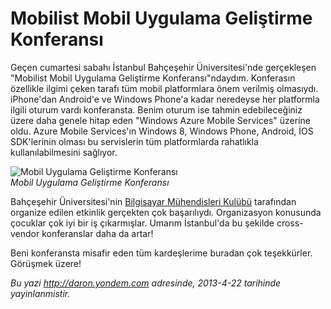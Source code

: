 # Mobilist Mobil Uygulama Geliştirme Konferansı 

Geçen cumartesi sabahı İstanbul Bahçeşehir Üniversitesi'nde gerçekleşen
"Mobilist Mobil Uygulama Geliştirme Konferansı"ndaydım. Konferasın
özellikle ilgimi çeken tarafı tüm mobil platformlara önem verilmiş
olmasıydı. iPhone'dan Android'e ve Windows Phone'a kadar neredeyse her
platformla ilgili oturum vardı konferansta. Benim oturum ise tahmin
edebileceğiniz üzere daha genele hitap eden "Windows Azure Mobile
Services" üzerine oldu. Azure Mobile Services'ın Windows 8, Windows
Phone, Android, İOS SDK'lerinin olması bu servislerin tüm platformlarda
rahatlıkla kullanılabilmesini sağlıyor.

![Mobil Uygulama Geliştirme
Konferansı](../media/Mobilist_Mobil_Uygulama_Gelistirme_Konferansi/azure_mobile.jpg)\
*Mobil Uygulama Geliştirme Konferansı*

Bahçeşehir Üniversitesi'nin [Bilgisayar Mühendisleri
Kulübü](http://bubmk.org/) tarafından organize edilen etkinlik gerçekten
çok başarılıydı. Organizasyon konusunda çocuklar çok iyi bir iş
çıkarmışlar. Umarım İstanbul'da bu şekilde cross-vendor konferanslar
daha da artar!

Beni konferansta misafir eden tüm kardeşlerime buradan çok teşekkürler.
Görüşmek üzere!


*Bu yazi http://daron.yondem.com adresinde, 2013-4-22 tarihinde yayinlanmistir.*